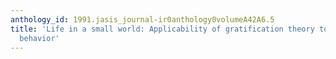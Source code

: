 ```yaml
---
anthology_id: 1991.jasis_journal-ir0anthology0volumeA42A6.5
title: 'Life in a small world: Applicability of gratification theory to information-seeking
  behavior'
---
```

